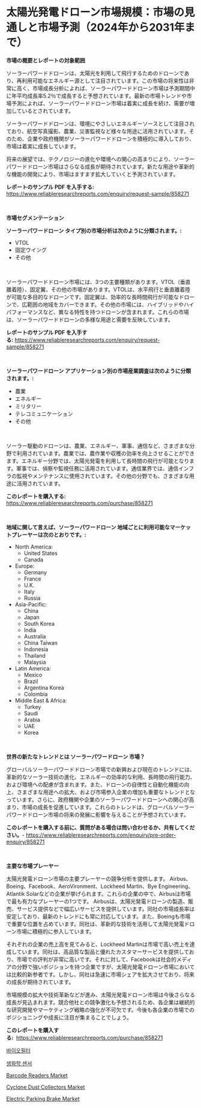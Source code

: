 <p><h1>太陽光発電ドローン市場規模：市場の見通しと市場予測（2024年から2031年まで）</h1></p><p><strong>市場の概要とレポートの対象範囲</strong></p>
<p><p>ソーラーパワードドローンは、太陽光を利用して飛行するためのドローンであり、再利用可能なエネルギー源として注目されています。この市場の将来性は非常に高く、市場成長分析によれば、ソーラーパワードドローン市場は予測期間中に年平均成長率5.2％で成長すると予想されています。最新の市場トレンドや市場予測によれば、ソーラーパワードドローン市場は着実に成長を続け、需要が増加しているとされています。</p><p>ソーラーパワードドローンは、環境にやさしいエネルギーソースとして注目されており、航空写真撮影、農業、災害監視など様々な用途に活用されています。そのため、企業や政府機関がソーラーパワードドローンを積極的に導入しており、市場は着実に成長しています。</p><p>将来の展望では、テクノロジーの進化や環境への関心の高まりにより、ソーラーパワードドローン市場はさらなる成長が期待されています。新たな用途や革新的な機能の開発により、市場はますます拡大していくと予測されています。</p></p>
<p><strong>レポートのサンプル PDF を入手する:</strong> <a href="https://www.reliableresearchreports.com/enquiry/request-sample/858271">https://www.reliableresearchreports.com/enquiry/request-sample/858271</a></p>
<p>&nbsp;</p>
<p><strong>市場セグメンテーション</strong></p>
<p><strong>ソーラーパワードローン タイプ別の市場分析は次のように分類されます。:</strong></p>
<p><ul><li>VTOL</li><li>固定ウイング</li><li>その他</li></ul></p>
<p>&nbsp;</p>
<p><p>ソーラーパワードドローン市場には、3つの主要種類があります。VTOL（垂直離着陸）、固定翼、その他の市場があります。VTOLは、水平飛行と垂直離着陸が可能な多目的なドローンです。固定翼は、効率的な長時間飛行が可能なドローンで、広範囲の地域をカバーできます。その他の市場には、ハイブリッドやハイパフォーマンスなど、異なる特性を持つドローンが含まれます。これらの市場は、ソーラーパワードドローンの多様な用途と需要を反映しています。</p></p>
<p><strong>レポートのサンプル PDF を入手する:</strong>&nbsp;<a href="https://www.reliableresearchreports.com/enquiry/request-sample/858271">https://www.reliableresearchreports.com/enquiry/request-sample/858271</a></p>
<p>&nbsp;</p>
<p><strong> ソーラーパワードローン アプリケーション別の市場産業調査は次のように分類されます。:</strong></p>
<p><ul><li>農業</li><li>エネルギー</li><li>ミリタリー</li><li>テレコミュニケーション</li><li>その他</li></ul></p>
<p>&nbsp;</p>
<p><p>ソーラー駆動のドローンは、農業、エネルギー、軍事、通信など、さまざまな分野で利用されています。農業では、農作業や収穫の効率を向上させることができます。エネルギー分野では、太陽光発電を利用して長時間の飛行が可能となります。軍事では、偵察や監視任務に活用されています。通信業界では、通信インフラの監視やメンテナンスに使用されています。その他の分野でも、さまざまな用途に活用されています。</p></p>
<p><strong>このレポートを購入する:</strong>&nbsp; <a href="https://www.reliableresearchreports.com/purchase/858271">https://www.reliableresearchreports.com/purchase/858271</a></p>
<p>&nbsp;</p>
<p><strong>地域に関して言えば、ソーラーパワードローン 地域ごとに利用可能なマーケットプレーヤーは次のとおりです。:</strong></p>
<p><ul>
    <li>
        North America:
        <ul>
            <li>United States</li>
            <li>Canada</li>
        </ul>
    </li>
    <li>
        Europe:
        <ul>
            <li>Germany</li>
            <li>France</li>
            <li>U.K.</li>
            <li>Italy</li>
            <li>Russia</li>
        </ul>
    </li>
    <li>
        Asia-Pacific:
        <ul>
            <li>China</li>
            <li>Japan</li>
            <li>South Korea</li>
            <li>India</li>
            <li>Australia</li>
            <li>China Taiwan</li>
            <li>Indonesia</li>
            <li>Thailand</li>
            <li>Malaysia</li>
        </ul>
    </li>
    <li>
        Latin America:
        <ul>
            <li>Mexico</li>
            <li>Brazil</li>
            <li>Argentina Korea</li>
            <li>Colombia</li>
        </ul>
    </li>
    <li>
        Middle East & Africa:
        <ul>
            <li>Turkey</li>
            <li>Saudi</li>
            <li>Arabia</li>
            <li>UAE</li>
            <li>Korea</li>
        </ul>
    </li>
    </ul></p>
<p>&nbsp;</p>
<p><strong>世界の新たなトレンドとは ソーラーパワードローン 市場？</strong></p>
<p><p>グローバルソーラーパワードドローン市場での新興および現在のトレンドには、革新的なソーラー技術の進化、エネルギーの効率的な利用、長時間の飛行能力、および環境への配慮が含まれます。また、ドローンの自律性と自動化機能の向上、さまざまな用途への拡大、および市場参入企業の増加も重要なトレンドとなっています。さらに、政府機関や企業のソーラーパワードドローンへの関心が高まり、市場の成長を促進しています。これらのトレンドは、グローバルソーラーパワードドローン市場の将来の発展に影響を与えることが予想されています。</p></p>
<p><strong>このレポートを購入する前に、質問がある場合は問い合わせるか、共有してください。</strong>- <a href="https://www.reliableresearchreports.com/enquiry/pre-order-enquiry/858271">https://www.reliableresearchreports.com/enquiry/pre-order-enquiry/858271</a></p>
<p>&nbsp;</p>
<p><strong>主要な市場プレーヤー</strong></p>
<p><p>太陽光発電ドローン市場の主要プレーヤーの競争分析を提供します。 Airbus、Boeing、Facebook、AeroVironment、Lockheed Martin、Bye Engineering、Atlantik Solarなどの企業が挙げられます。これらの企業の中で、Airbusは市場で最も有力なプレーヤーの1つです。 Airbusは、太陽光発電ドローンの製造、販売、サービス提供などで幅広いサービスを提供しています。同社の市場成長率は安定しており、最新のトレンドにも常に対応しています。また、Boeingも市場で重要な位置を占めています。同社は、革新的な技術を活用して太陽光発電ドローン市場に積極的に参入しています。</p><p>それぞれの企業の売上高を見てみると、Lockheed Martinは市場で高い売上を達成しています。同社は、高品質な製品と優れたカスタマーサービスを提供しており、市場での評判が非常に高いです。それに対して、Facebookは社会的メディアの分野で強いポジションを持つ企業ですが、太陽光発電ドローン市場においては比較的新参者です。しかし、同社は急速に市場シェアを拡大させており、将来の成長が期待されています。</p><p>市場規模の拡大や技術革新などが進み、太陽光発電ドローン市場は今後さらなる成長が見込まれます。競合他社との競争激化も予想されるため、各企業は継続的な研究開発やマーケティング戦略の強化が不可欠です。今後も各企業の市場でのポジショニングや成長に注目が集まることでしょう。</p></p>
<p><strong>このレポートを購入する:</strong>&nbsp;&nbsp;<a href="https://www.reliableresearchreports.com/purchase/858271">https://www.reliableresearchreports.com/purchase/858271</a></p>
<p><p><a href="https://github.com/Maeennan456456/Market-Research-Report-List-1/blob/main/31479878565.md">바이오필터</a></p><p><a href="https://github.com/vsap75a286l/Market-Research-Report-List-1/blob/main/49430398564.md">생화학 센서</a></p><p><a href="https://view.publitas.com/reportprime-1/barcode-readers-market-size-growth-and-forecast-from-2024-2031/">Barcode Readers Market</a></p><p><a href="https://zircon-bluebell-299.notion.site/Cyclone-Dust-Collectors-Market-Research-Report-Reveals-The-Latest-Trends-And-Opportunities-of-this-M-a0bf957c5a4b437cadbe254f8327ab3b">Cyclone Dust Collectors Market</a></p><p><a href="https://issuu.com/reportprime-2/docs/electric-parking-brake-market-size-2030.pptx">Electric Parking Brake Market</a></p></p>